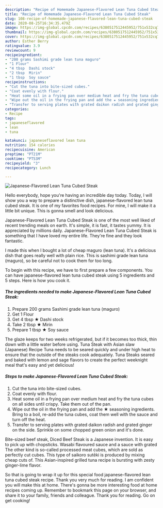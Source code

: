 ```yaml
---
description: "Recipe of Homemade Japanese-Flavored Lean Tuna Cubed Steak"
title: "Recipe of Homemade Japanese-Flavored Lean Tuna Cubed Steak"
slug: 108-recipe-of-homemade-japanese-flavored-lean-tuna-cubed-steak
date: 2020-08-25T16:34:35.479Z
image: https://img-global.cpcdn.com/recipes/6380517512445952/751x532cq70/japanese-flavored-lean-tuna-cubed-steak-recipe-main-photo.jpg
thumbnail: https://img-global.cpcdn.com/recipes/6380517512445952/751x532cq70/japanese-flavored-lean-tuna-cubed-steak-recipe-main-photo.jpg
cover: https://img-global.cpcdn.com/recipes/6380517512445952/751x532cq70/japanese-flavored-lean-tuna-cubed-steak-recipe-main-photo.jpg
author: Esther Berry
ratingvalue: 3.9
reviewcount: 9
recipeingredient:
- "200 grams Sashimi grade lean tuna maguro"
- "1 Flour"
- "4 tbsp  Dashi stock"
- "2 tbsp  Mirin"
- "1 tbsp  Soy sauce"
recipeinstructions:
- "Cut the tuna into bite-sized cubes."
- "Coat evenly with flour."
- "Heat some oil in a frying pan over medium heat and fry the tuna cubes on all sides until crispy. Take them out of the pan."
- "Wipe out the oil in the frying pan and add the ★ seasoning ingredients. Bring to a boil, re-add the tuna cubes, coat them well with the sauce and turn off the heat."
- "Transfer to serving plates with grated daikon radish and grated ginger on the side. Sprinkle on some chopped green onion and it&#39;s done."
categories:
- Recipe
tags:
- japaneseflavored
- lean
- tuna

katakunci: japaneseflavored lean tuna 
nutrition: 154 calories
recipecuisine: American
preptime: "PT21M"
cooktime: "PT53M"
recipeyield: "3"
recipecategory: Lunch

---
```



![Japanese-Flavored Lean Tuna Cubed Steak](https://img-global.cpcdn.com/recipes/6380517512445952/751x532cq70/japanese-flavored-lean-tuna-cubed-steak-recipe-main-photo.jpg)

Hello everybody, hope you're having an incredible day today. Today, I will show you a way to prepare a distinctive dish, japanese-flavored lean tuna cubed steak. It is one of my favorites food recipes. For mine, I will make it a little bit unique. This is gonna smell and look delicious.

Japanese-Flavored Lean Tuna Cubed Steak is one of the most well liked of recent trending meals on earth. It's simple, it is fast, it tastes yummy. It is appreciated by millions daily. Japanese-Flavored Lean Tuna Cubed Steak is something that I have loved my entire life. They're fine and they look fantastic.

I made this when I bought a lot of cheap maguro (lean tuna). It&#39;s a delicious dish that goes really well with plain rice. This is sashimi grade lean tuna (maguro), so be careful not to cook them for too long.


To begin with this recipe, we have to first prepare a few components. You can have japanese-flavored lean tuna cubed steak using 5 ingredients and 5 steps. Here is how you cook it.

<!--inarticleads1-->

##### The ingredients needed to make Japanese-Flavored Lean Tuna Cubed Steak:

1. Prepare 200 grams Sashimi grade lean tuna (maguro)
1. Get 1 Flour
1. Get 4 tbsp ★ Dashi stock
1. Take 2 tbsp ★ Mirin
1. Prepare 1 tbsp ★ Soy sauce


The glaze keeps for two weeks refrigerated, but if it becomes too thick, thin down with a little water before using. Tuna Steak with Asian slaw (Japanese) Recipe Tuna needs to be seared quickly and under high heat to ensure that the outside of the steaks cook adequately. Tuna Steaks seared and baked with lemon and sage flavors to create the perfect weeknight meal that&#39;s easy and yet delicious! 

<!--inarticleads2-->

##### Steps to make Japanese-Flavored Lean Tuna Cubed Steak:

1. Cut the tuna into bite-sized cubes.
1. Coat evenly with flour.
1. Heat some oil in a frying pan over medium heat and fry the tuna cubes on all sides until crispy. Take them out of the pan.
1. Wipe out the oil in the frying pan and add the ★ seasoning ingredients. Bring to a boil, re-add the tuna cubes, coat them well with the sauce and turn off the heat.
1. Transfer to serving plates with grated daikon radish and grated ginger on the side. Sprinkle on some chopped green onion and it&#39;s done.


Bite-sized beef steak, Diced Beef Steak is a Japanese invention. It is easy to pick up with chopsticks. Wasabi flavoured sauce and a sauce with grated The other kind is so-called processed meat cubes, which are sold as perfectly cut cubes. This type of saikoro sutēki is produced by mixing cheap cuts of. This Asian-inspired grilled tuna recipe is bursting with zesty ginger-lime flavor. 

So that is going to wrap it up for this special food japanese-flavored lean tuna cubed steak recipe. Thank you very much for reading. I am confident you will make this at home. There's gonna be more interesting food at home recipes coming up. Remember to bookmark this page on your browser, and share it to your family, friends and colleague. Thank you for reading. Go on get cooking!
